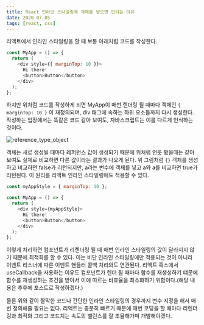 ```yaml
---
title: React 인라인 스타일링에 객체를 넣으면 안되는 이유
date: 2020-07-05
tags: [react, css]
---
```


리액트에서 인라인 스타일링을 할 때 보통 아래처럼 코드를 작성한다.

```javascript
const MyApp = () => {
  return (
    <div style={{ marginTop: 10 }}>
      Hi there!
      <button>Button</button>
    </div>
  );
};
```

하지만 위처럼 코드를 작성하게 되면 MyApp이 매번 렌더링 될 때마다 객체인 `{ marginTop: 10 }` 이 재정의되며, div 태그에 속하는 하위 요소들까지 다시 생성한다. 작성하는 입장에서는 똑같은 코드 같아 보여도, 자바스크립트는 이를 다르게 인식하는 것이다.

![reference_type_object](../../static/media/0705/object-compare.png)

객체는 새로 생성될 때마다 레퍼런스 값이 생성되기 때문에 위처럼 언뜻 봤을때는 같아 보여도 실제로 비교하면 다른 값이라는 결과가 나오게 된다. 위 그림처럼 `{}` 객체를 생성하고 비교하면 false가 리턴되지만, a라는 변수에 객체를 넣고 a와 a를 비교하면 true가 리턴된다. 이 원리를 리액트 인라인 스타일링에도 적용할 수 있다.

```javascript
const myAppStyle = { marginTop: 10 };

const MyApp = () => {
  return (
    <div style={myAppStyle}>
      Hi there!
      <button>Button</button>
    </div>
  );
};
```

이렇게 처리하면 컴포넌트가 리렌더링 될 때 매번 인라인 스타일링의 값이 달라지지 않기 때문에 최적화를 할 수 있다. 이는 비단 인라인 스타일링에만 적용되는 것이 아니라 이벤트 리스너에 따른 이벤트 핸들러 콜백 처리와도 연관된다. 리액트 훅스에서 useCallback을 사용하는 이유도 컴포넌트가 렌더 될 때마다 함수를 재생성하기 떄문에 함수를 재생성하는 조건을 받아서 이에 따르는 비효율을 최소화하기 위함이다.(해당 내용은 추후에 포스트로 작성하겠다.)

물론 위와 같이 짤막한 코드나 간단한 인라인 스타일링의 경우까지 변수 지정을 해서 매번 정의해줄 필요는 없다. 리액트는 충분히 빠르기 때문에 매번 코딩을 할 때마다 리렌더링과 최적화 그리고 코드치는 속도의 밸런스를 잘 조율해가며 개발해야겠다.
